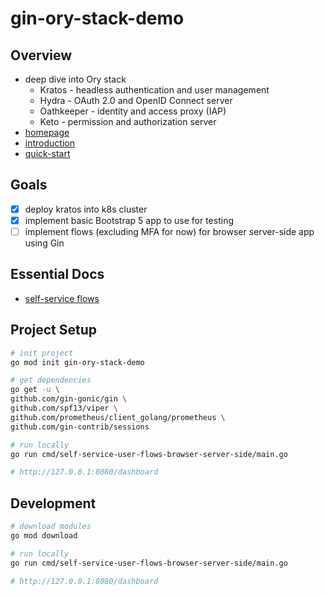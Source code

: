 # gin-ory-stack-demo

## Overview
- deep dive into Ory stack
  - Kratos      - headless authentication and user management
  - Hydra       - OAuth 2.0 and OpenID Connect server
  - Oathkeeper  - identity and access proxy (IAP)
  - Keto        - permission and authorization server
- [homepage](https://www.ory.sh/open-source/)
- [introduction](https://www.ory.sh/docs/kratos/ory-kratos-intro)
- [quick-start](https://www.ory.sh/docs/kratos/quickstart)

## Goals
- [x] deploy kratos into k8s cluster
- [x] implement basic Bootstrap 5 app to use for testing
- [ ] implement flows (excluding MFA for now) for browser server-side app using Gin

## Essential Docs
- [self-service flows](https://www.ory.sh/docs/kratos/self-service#browser-flows-for-server-side-apps-nodejs-php-java-)

## Project Setup
```bash
# init project
go mod init gin-ory-stack-demo

# get dependencies
go get -u \
github.com/gin-gonic/gin \
github.com/spf13/viper \
github.com/prometheus/client_golang/prometheus \
github.com/gin-contrib/sessions

# run locally
go run cmd/self-service-user-flows-browser-server-side/main.go

# http://127.0.0.1:8080/dashboard
```

## Development
```bash
# download modules
go mod download

# run locally
go run cmd/self-service-user-flows-browser-server-side/main.go

# http://127.0.0.1:8080/dashboard
```